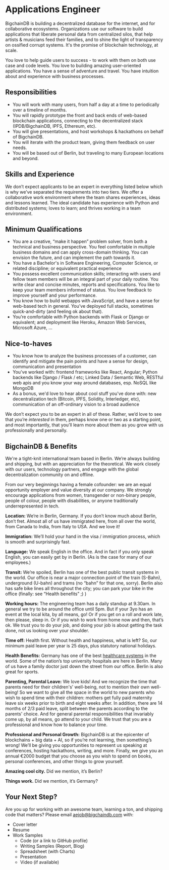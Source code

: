 # Applications Engineer

BigchainDB is building a decentralized database for the internet, and for collaborative ecosystems. Organizations use our software to build applications that liberate personal data from centralized silos, that help artists & musicians feed their families, and to shine the light of transparency on ossified corrupt systems. It's the promise of blockchain technology, at scale. 

You love to help guide users to success - to work with them on both use case and code levels. You love to building amazing user-oriented applications. You have a sense of adventure and travel. You have intuition about and experience with business processes. 

## Responsibilities
* You will work with many users, from half a day at a time to periodically over a timeline of months. 
* You will rapidly prototype the front and back ends of web-based blockchain applications, connecting to the decentralized stack (IPDB/BigchainDB, IPFS, Ethereum, etc).
* You will give presentations, and host workshops & hackathons on behalf of BigchainDB.
* You will iterate with the product team, giving them feedback on user needs.
* You will be based out of Berlin, but traveling to many European locations and beyond.

## Skills and Experience 
We don’t expect applicants to be an expert in everything listed below which is why we’ve separated the requirements into two tiers. We offer a collaborative work environment where the team shares experiences, ideas and lessons learned. The ideal candidate has experience with Python and distributed systems; loves to learn; and thrives working in a team environment. 

## Minimum Qualifications
* You are a creative, “make it happen” problem solver, from both a technical and business perspective. You feel comfortable in multiple business domains and can apply cross-domain thinking. You can envision the future, and can implement the path towards it. 
* You have a Bachelor's in Software Engineering, Computer Science, or related discipline; or equivalent practical experience
* You possess excellent communication skills; interacting with users and fellow team members will be an integral part of your daily routine. You write clear and concise minutes, reports and specifications. You like to keep your team members informed of status. You love feedback to improve yourself and your performance.
* You know how to build webapps with JavaScript, and have a sense for web-based tech in general. You’ve deployed full stacks, sometimes quick-and-dirty (and feeling ok about that). 
* You’re comfortable with Python backends with Flask or Django or equivalent; and deployment like Heroku, Amazon Web Services, Microsoft Azure, ...

## Nice-to-haves
* You know how to analyze the business processes of a customer, can identify and mitigate the pain points and have a sense for design, communication and presentation
* You've worked with: frontend frameworks like React, Angular; Python backends like Django / Flask / etc; Linked Data / Semantic Web, RESTful web apis and you know your way around databases, esp. NoSQL like MongoDB
* As a bonus, we'd love to hear about cool stuff you've done with: new decentralization tech (Bitcoin, IPFS, Solidity, Interledger, etc), communication of an off-ordinary vision to a broad audience

We don’t expect you to be an expert in all of these. Rather, we’d love to see that you’re *interested* in them, perhaps know one or two as a starting point, and most importantly, that you’ll learn more about them as you grow with us professionally and personally.

## BigchainDB & Benefits

We're a tight-knit international team based in  Berlin. We’re always building and shipping, but with an appreciation for the theoretical. We work closely with our users, technology partners, and engage with the global decentralization community on and offline.

From our very beginnings having a female cofounder: we are an equal opportunity employer and value diversity at our company. We strongly encourage applications from women, transgender or non-binary people, people of colour, people with disabilities, or anyone traditionally underrepresented in tech.

**Location:** We’re in Berlin, Germany. If you don’t know much about Berlin, don’t fret. Almost all of us have immigrated here, from all over the world, from Canada to India, from Italy to USA. And we love it! 

**Immigration:** We’ll hold your hand in the visa / immigration process, which is smooth and surprisingly fast. 

**Language:** We speak English in the office. And in fact if you only speak English, you can easily get by in Berlin. (As is the case for many of our employees.)

**Transit:** We’re spoiled, Berlin has one of the best public transit systems in the world. Our office is near a major connection point of the train (S-Bahn), underground (U-bahn) and trams (no “bahn” for that one, sorry). Berlin also has safe bike lines all throughout the city; you can park your bike in the office (finally: see “Health benefits” ;) )

**Working hours:** The engineering team has a daily standup at 9.30am. In general we try to be around the office until 5pm. But if your 3yo has an event at the local kita, by all means, go! Or if you get on a roll and work late, then please, sleep in. Or if you wish to work from home now and then, that’s ok. We trust you to do your job, and doing your job is about getting the task done, not us looking over your shoulder.

**Time off:** Health first. Without health and happiness, what is left? So, our minimum paid leave per year is 25 days, plus statutory national holidays.

**Health Benefits:** Germany has one of the best [healthcare systems](http://www.germanyhis.com/) in the world. Some of the nation’s top university hospitals are here in Berlin. Many of us have a family doctor just down the street from our office. Berlin is also great for sports. 

**Parenting, Parental Leave:** We love kids! And we recognize the time that parents need for their children's’ well-being, not to mention their own well-being! So we want to give all the space in the world to new parents who wish to spend time with their children: mothers get fully paid maternity leave six weeks prior to birth and eight weeks after. In addition, there are 14 months of 2/3 paid leave, split between the parents according to the parents' choice. And for general parental responsibilities that invariably come up, by all means, go attend to your child. We trust that you are a professional and know how to balance your time.

**Professional and Personal Growth:** BigchainDB is at the epicenter of blockchains + big data + AI, so if you’re not learning, then something’s wrong! We’ll be giving you opportunities to represent us speaking at conferences, hosting hackathons, writing, and more. Finally, we give you an annual €2000 budget that you choose as you wish to spend on books, personal conferences, and other things to grow yourself.

**Amazing cool city.** Did we mention, it’s Berlin?

**Things work.** Did we mention, it’s Germany?
 
## Your Next Step?
Are you up for working with an awesome team, learning a ton, and shipping code that matters? Please email <aejob@bigchaindb.com> with:
* Cover letter
* Resume
* Work Samples
  * Code (or a link to GitHub profile)
  * Writing Samples (Report, Blog)
  * Spreadsheet (with Charts)
  * Presentation
  * Video (if available)
